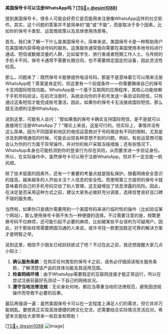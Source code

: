**美国保号卡可以注册WhatsApp吗？[[TG💪+ @esim1088](https://t.me/s/esim1088)]**

提到美国保号卡，很多人可能会好奇它是否能用来注册像WhatsApp这样的社交软件。其实，这个问题的答案并不是简单的“能”或“不能”，而是取决于多个因素，比如你的保号卡类型、运营商政策以及具体使用场景等。

首先，我们来了解一下什么是美国保号卡。简单来说，美国保号卡是一种帮助用户在美国境内获得电话号码的服务。这类服务通常面向需要在美国使用本地号码进行通话、短信或数据流量的人群，比如留学生、旅行者或者短期工作人士。与传统的手机卡不同，保号卡通常不需要长期合同，也不需要绑定固定的设备，因此灵活性较高。

那么，问题来了：既然保号卡能够提供电话号码，那是不是意味着它可以用来注册WhatsApp呢？答案是肯定的，但这里有一个前提条件——你需要确保自己的保号卡支持国际短信功能。WhatsApp是一个基于互联网的应用程序，其核心功能依赖于手机号码验证。在初次注册时，系统会向你的手机号发送一条验证码短信，只有通过这条短信才能完成账号激活。因此，如果你的保号卡无法接收国际短信，那么就无法顺利注册WhatsApp。

说到这里，可能有人会问：“那如果我的保号卡确实支持国际短信，是不是就可以直接用它注册WhatsApp了？”理论上来说，这是可行的。但实际上，事情并没有这么简单。因为不同国家和地区的电信运营商对于号码用途有不同的限制，尤其是涉及到跨境通信的时候，可能会出现各种意想不到的问题。例如，有些运营商可能会认为你的行为属于异常操作，并对你的账户采取冻结措施；还有些情况下，WhatsApp本身也可能检测到你的登录行为存在风险，从而要求进一步验证身份。所以，在实际操作中，虽然保号卡可以用于注册WhatsApp，但并不一定总能一帆风顺。

除了技术层面的因素外，还有一个重要的考量点就是隐私保护。随着网络安全意识的提高，越来越多的人开始关注个人信息的安全性。而使用第三方提供的保号卡就意味着将自己的手机号码交给了别人管理，这无疑增加了信息泄露的风险。因此，在决定是否采用这种方式之前，建议大家务必做好充分调查，选择信誉良好且口碑不错的服务商。

当然啦，如果你只是偶尔需要用到一个美国号码来进行临时性的操作（比如验证某个网站），那么使用保号卡倒不失为一种便捷的选择。不过需要注意的是，频繁更换号码不仅麻烦，还可能引起不必要的麻烦，比如被某些平台误判为可疑用户。因此，对于那些经常需要跨国沟通的人来说，或许寻找一款更加稳定可靠的解决方案才是明智之举。

说到这里，相信不少朋友已经跃跃欲试了吧？不过在此之前，我还想提醒大家几点小贴士：

1. **确认服务条款**：在购买任何类型的保号卡之前，请务必仔细阅读相关服务条款，了解清楚该产品的具体功能及其适用范围。
2. **检查网络环境**：由于WhatsApp需要稳定的互联网连接才能正常运行，所以在尝试注册前最好先测试一下自己的网络状况。
3. **遵守当地法律法规**：无论身处何地，都应当尊重当地的法律规范，避免因违规操作而导致不必要的后果。

最后再强调一遍：虽然美国保号卡可以在一定程度上满足人们的需求，但它并非万能钥匙。要想真正实现高效便捷的跨文化交流，还需要结合实际情况灵活应对。希望本文能给大家带来一些启发和帮助！

[[TG💪+ @esim1088](https://t.me/s/esim1088) ![Image](https://i.postimg.cc/4NQfJmqS/Snipaste-2025-05-13-00-14-12.png)]